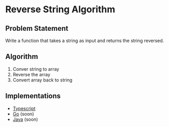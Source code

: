 # Reverse String Algorithm

## Problem Statement
Write a function that takes a string as input and returns the string reversed.

## Algorithm
1. Conver string to array
2. Reverse the array
3. Convert array back to string

## Implementations
- [Typescript](./ts)
- [Go](./go) (soon)
- [Java](./java) (soon)